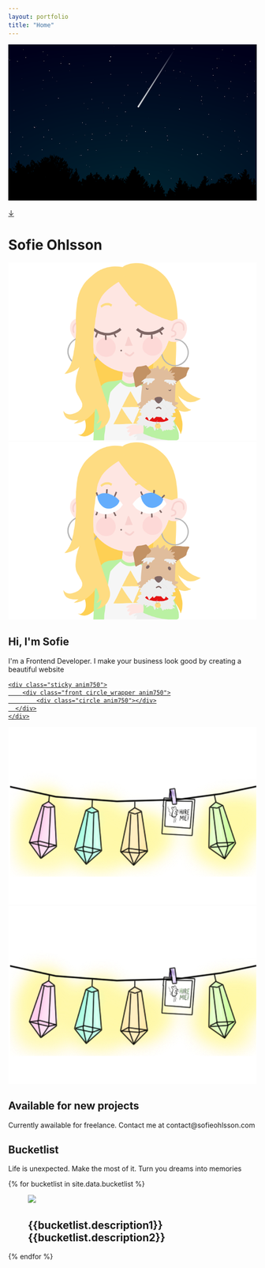 ```yaml
---
layout: portfolio
title: "Home"
---
```


<img src="/assets/images/test-bg.png" class="pagetwo-bg" />

<a href="#sofie"><span class="arrow">&#8595;</span></a>


<div class="s-wrapper">
<h1>Sofie Ohlsson</h1>
</div>



<main class="pagetwo-content">

<div class="main-section row">

<div class="main-content col">

<section id="archives" class="portfolio-container">
<img src="/assets/images/profile-picture.png" class="profile-picture mobile-hide">
<img src="assets/images/profile-picture-ontop.png" class="portfolio-overlay-pp profile-picture">
</section>




<h2 id="sofie">Hi, I'm Sofie </h2>


<p>I'm a Frontend Developer. I make your business look good by creating a beautiful website</p>

</div>

<a href="/index">
<div id="Awesome" class="anim750">
	
  <div class="reveal circle_wrapper">
		<div class="circle"></div>
	</div>
						
	<div class="sticky anim750">
		<div class="front circle_wrapper anim750">
			<div class="circle anim750"></div>
	  </div>
	</div>
						
</div>

</a>

<div class="main-content col freelance">
<section class="portfolio-container">
<img src="/assets/images/available.png" class="profile-picture">
<img src="assets/images/available-ontop.png" class="portfolio-overlay-pp profile-picture mobile-hide">
</section>

<h2>Available for new projects</h2>
<p>Currently awailable for freelance. Contact me at contact@sofieohlsson.com</p>

</div>

</div>

<p class="padtest"></p>
<h2 id="bucketlist">Bucketlist</h2>
<p>Life is unexpected. Make the most of it. Turn you dreams into memories</p>
</main>

<section class="container flex-cards page-section">
{% for bucketlist in site.data.bucketlist %}
    <div class="wrap flex-cards {{bucketlist.class}}">
        <div class="card">
            <figure class="card-header snip1104">
            <img src="{{bucketlist.image}}">
            <div class="card-inner">
                  <figcaption>
    <h2>{{bucketlist.description1}} <span> {{bucketlist.description2}}</span></h2>
  </figcaption>
            </div>
            </figure>
        </div>
</div>
{% endfor %}
</section>